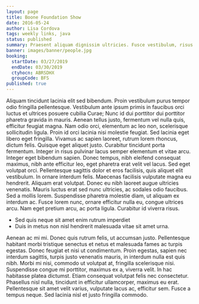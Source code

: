 ```yaml
---
layout: page
title: Boone Foundation Show
date: 2016-05-24
author: Lisa Cordova
tags: weekly links, java
status: published
summary: Praesent aliquam dignissim ultricies. Fusce vestibulum, risus eget mollis.
banner: images/banner/people.jpg
booking:
  startDate: 03/27/2019
  endDate: 03/30/2019
  ctyhocn: ABRSDHX
  groupCode: BFS
published: true
---
```

Aliquam tincidunt lacinia elit sed bibendum. Proin vestibulum purus tempor odio fringilla pellentesque. Vestibulum ante ipsum primis in faucibus orci luctus et ultrices posuere cubilia Curae; Nunc id dui porttitor dui porttitor pharetra gravida in mauris. Aenean tellus justo, fermentum vel nulla quis, efficitur feugiat magna. Nam odio orci, elementum ac leo non, scelerisque sollicitudin ligula. Proin id orci lacinia nisi molestie feugiat. Sed lacinia eget libero eget fringilla. Vivamus ac sapien laoreet, rutrum lorem rhoncus, dictum felis. Quisque eget aliquet justo. Curabitur tincidunt porta fermentum.
Integer in risus pulvinar lacus semper elementum et vitae arcu. Integer eget bibendum sapien. Donec tempus, nibh eleifend consequat maximus, nibh ante efficitur leo, eget pharetra erat velit vel lacus. Sed eget volutpat orci. Pellentesque sagittis dolor et eros facilisis, quis aliquet elit vestibulum. In ornare interdum felis. Maecenas facilisis vulputate magna eu hendrerit. Aliquam erat volutpat. Donec eu nibh laoreet augue ultricies venenatis. Mauris luctus erat sed nunc ultricies, ac sodales odio faucibus. Sed a mollis lorem. Suspendisse pharetra molestie diam, ut aliquam ex interdum ac. Fusce lorem nunc, ornare efficitur nulla eu, congue ultrices arcu. Nam eget pretium arcu, ac porta ligula. Curabitur id viverra risus.

* Sed quis neque sit amet enim rutrum imperdiet
* Duis in metus non nisl hendrerit malesuada vitae sit amet urna.

Aenean ac mi mi. Donec quis rutrum felis, ut accumsan justo. Pellentesque habitant morbi tristique senectus et netus et malesuada fames ac turpis egestas. Donec feugiat et nisi ut condimentum. Proin egestas, sapien nec interdum sagittis, turpis justo venenatis mauris, in interdum nulla est quis nibh. Morbi mi nisi, commodo ut volutpat at, fringilla scelerisque nisi. Suspendisse congue mi porttitor, maximus ex a, viverra velit. In hac habitasse platea dictumst. Etiam consequat volutpat felis nec consectetur. Phasellus nisl nulla, tincidunt in efficitur ullamcorper, maximus eu erat. Pellentesque sit amet velit varius, vulputate lacus ac, efficitur sem. Fusce a tempus neque. Sed lacinia nisl et justo fringilla commodo.
